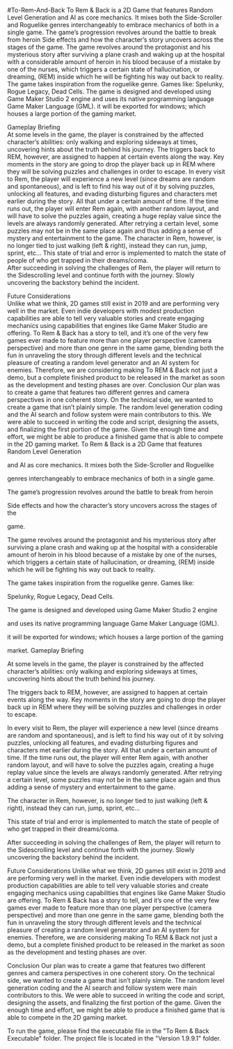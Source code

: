 #To-Rem-And-Back
To Rem &amp; Back is a 2D Game that features Random Level Generation  and AI as core mechanics. It mixes both the Side-Scroller and 
Roguelike  genres interchangeably to embrace mechanics of both in a single game.  The game’s progression revolves around the battle to 
break from heroin  Side effects and how the character’s story uncovers across the stages of the  game.  The game revolves around the 
protagonist and his mysterious story after surviving a plane crash and waking up at the hospital with a considerable amount of heroin 
in his blood because of a mistake by one of the nurses, which triggers a certain state of hallucination, or dreaming, (REM) inside which 
he will be fighting his way out back to reality.  The game takes inspiration from the roguelike genre. Games like:  Spelunky, Rogue 
Legacy, Dead Cells.  The game is designed and developed using Game Maker Studio 2 engine  and uses its native programming language Game 
Maker Language (GML).  it will be exported for windows; which houses a large portion of the gaming  market. 

Gameplay Briefing     
At some levels in the game, the player is constrained by the affected character’s abilities: only walking and exploring sideways at 
times, uncovering hints about the truth behind his journey.  The triggers back to REM, however, are assigned to happen at certain 
events along the way. Key moments in the story are going to drop the player back up in REM where they will be solving puzzles and 
challenges in order to escape.  In every visit to Rem, the player will experience a new level (since dreams are random and spontaneous), 
and is left to find his way out of it by solving puzzles, unlocking all features, and evading disturbing figures and characters met 
earlier during the story. All that under a certain amount of time. If the time runs out, the player will enter Rem again, with another 
random layout, and will have to solve the puzzles again, creating a huge replay value since the levels are always randomly generated. 
After retrying a certain level, some puzzles may not be in the same place again and thus adding a sense of mystery and entertainment to 
the game.  The character in Rem, however, is no longer tied to just walking (left &amp; right), instead they can run, jump, sprint, 
etc...  This state of trial and error is implemented to match the state of people of who get trapped in their dreams/coma.  
After succeeding in solving the challenges of Rem, the player will return to the Sidescrolling level and continue forth with the journey. 
Slowly uncovering the backstory behind the incident.    

Future Considerations     
Unlike what we think, 2D games still exist in 2019 and are performing very well in the market. Even indie developers with modest 
production capabilities are able to tell very valuable stories and create engaging mechanics using capabilities that engines like 
Game Maker Studio are offering. To Rem &amp; Back has a story to tell, and it’s one of the very few games ever made to feature more 
than one player perspective (camera perspective) and more than one genre in the same game, blending both the fun in unraveling the 
story through different levels and the technical pleasure of creating a random level generator and an AI system for enemies. 
Therefore, we are considering making To REM &amp; Back not just a demo, but a complete finished product to be released in the market as 
soon as the development and testing phases are over.    Conclusion     Our plan was to create a game that features two different genres 
and camera perspectives in one coherent story. On the technical side, we wanted to create a game that isn’t plainly simple. The random 
level generation coding and the AI search and follow system were main contributors to this. We were able to succeed in writing the code 
and script, designing the assets, and finalizing the first portion of the game. Given the enough time and effort, we might be able to 
produce a finished game that is able to compete in the 2D gaming market. 
To Rem & Back is a 2D Game that features Random Level Generation

and AI as core mechanics. It mixes both the Side-Scroller and Roguelike

genres interchangeably to embrace mechanics of both in a single game.

The game’s progression revolves around the battle to break from heroin

Side effects and how the character’s story uncovers across the stages of the

game.

The game revolves around the protagonist and his mysterious story after surviving a plane crash and waking up at the hospital with a 
considerable amount of heroin in his blood because of a mistake by one of the nurses, which triggers a certain state of hallucination, 
or dreaming, (REM) inside which he will be fighting his way out back to reality.

The game takes inspiration from the roguelike genre. Games like:

Spelunky, Rogue Legacy, Dead Cells.

The game is designed and developed using Game Maker Studio 2 engine

and uses its native programming language Game Maker Language (GML).

it will be exported for windows; which houses a large portion of the gaming

market.
Gameplay Briefing

 

At some levels in the game, the player is constrained by the affected character’s abilities: only walking and exploring sideways at 
times, uncovering hints about the truth behind his journey.

The triggers back to REM, however, are assigned to happen at certain events along the way. Key moments in the story are going to drop 
the player back up in REM where they will be solving puzzles and challenges in order to escape.

In every visit to Rem, the player will experience a new level (since dreams are random and spontaneous), and is left to find his way out 
of it by solving puzzles, unlocking all features, and evading disturbing figures and characters met earlier during the story. All that 
under a certain amount of time. If the time runs out, the player will enter Rem again, with another random layout, and will have to 
solve the puzzles again, creating a huge replay value since the levels are always randomly generated. After retrying a certain level, 
some puzzles may not be in the same place again and thus adding a sense of mystery and entertainment to the game.

The character in Rem, however, is no longer tied to just walking (left & right), instead they can run, jump, sprint, etc...

This state of trial and error is implemented to match the state of people of who get trapped in their dreams/coma.

After succeeding in solving the challenges of Rem, the player will return to the Sidescrolling level and continue forth with the journey. 
Slowly uncovering the backstory behind the incident.

 
Future Considerations
Unlike what we think, 2D games still exist in 2019 and are performing very well in the market. Even indie developers with modest 
production capabilities are able to tell very valuable stories and create engaging mechanics using capabilities that engines like Game 
Maker Studio are offering. To Rem & Back has a story to tell, and it’s one of the very few games ever made to feature more than one 
player perspective (camera perspective) and more than one genre in the same game, blending both the fun in unraveling the story through 
different levels and the technical pleasure of creating a random level generator and an AI system for enemies. Therefore, we are 
considering making To REM & Back not just a demo, but a complete finished product to be released in the market as soon as the 
development and testing phases are over.

 
Conclusion
Our plan was to create a game that features two different genres and camera perspectives in one coherent story. On the technical side, 
we wanted to create a game that isn’t plainly simple. The random level generation coding and the AI search and follow system were main 
contributors to this. We were able to succeed in writing the code and script, designing the assets, and finalizing the first portion of 
the game. Given the enough time and effort, we might be able to produce a finished game that is able to compete in the 2D gaming market. 

To run the game, please find the executable file in the "To Rem & Back Executable" folder.
The project file is located in the "Version 1.9.9.1" folder.
